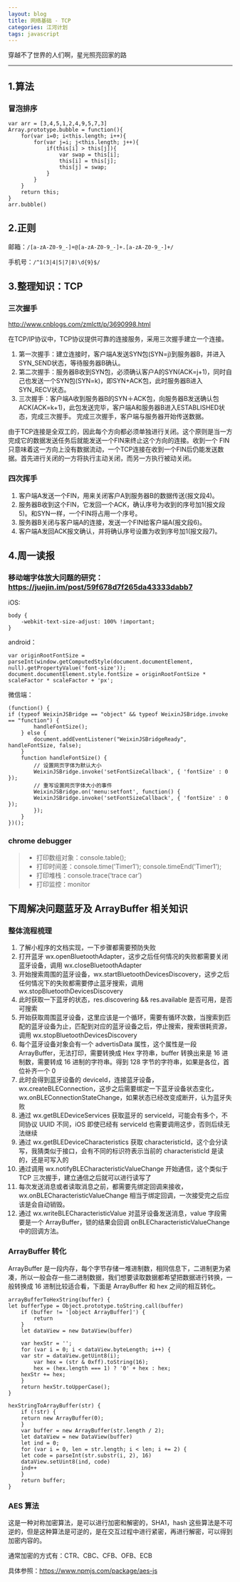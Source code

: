 ```yaml
---
layout: blog
title: 网络基础 - TCP
categories: 江河计划
tags: javascript
---
```


穿越不了世界的人们啊，星光照亮回家的路

<!--more-->

* * *

## 1.算法
### 冒泡排序

    var arr = [3,4,5,1,2,4,9,5,7,3]
    Array.prototype.bubble = function(){
    	for(var i=0; i<this.length; i++){
    		for(var j=i; j<this.length; j++){
    			if(this[i] > this[j]){
    				var swap = this[i];
    				this[i] = this[j];
    				this[j] = swap;
    			}
    		}
    	}
    	return this;
    }
    arr.bubble()

## 2.正则

邮箱：`/[a-zA-Z0-9_-]+@[a-zA-Z0-9_-]+.[a-zA-Z0-9_-]+/`

手机号：`/^1(3|4|5|7|8)\d{9}$/`

## 3.整理知识：TCP
### 三次握手
http://www.cnblogs.com/zmlctt/p/3690998.html

在TCP/IP协议中，TCP协议提供可靠的连接服务，采用三次握手建立一个连接。
1.  第一次握手：建立连接时，客户端A发送SYN包(SYN=j)到服务器B，并进入SYN_SEND状态，等待服务器B确认。
2.  第二次握手：服务器B收到SYN包，必须确认客户A的SYN(ACK=j+1)，同时自己也发送一个SYN包(SYN=k)，即SYN+ACK包，此时服务器B进入SYN_RECV状态。
3.  三次握手：客户端A收到服务器B的SYN＋ACK包，向服务器B发送确认包ACK(ACK=k+1)，此包发送完毕，客户端A和服务器B进入ESTABLISHED状态，完成三次握手。
完成三次握手，客户端与服务器开始传送数据。

由于TCP连接是全双工的，因此每个方向都必须单独进行关闭。这个原则是当一方完成它的数据发送任务后就能发送一个FIN来终止这个方向的连接。收到一个 FIN只意味着这一方向上没有数据流动，一个TCP连接在收到一个FIN后仍能发送数据。首先进行关闭的一方将执行主动关闭，而另一方执行被动关闭。

### 四次挥手

1. 客户端A发送一个FIN，用来关闭客户A到服务器B的数据传送(报文段4)。
2. 服务器B收到这个FIN，它发回一个ACK，确认序号为收到的序号加1(报文段5)。和SYN一样，一个FIN将占用一个序号。
3. 服务器B关闭与客户端A的连接，发送一个FIN给客户端A(报文段6)。
4. 客户端A发回ACK报文确认，并将确认序号设置为收到序号加1(报文段7)。

## 4.周一读报

### 移动端字体放大问题的研究：https://juejin.im/post/59f678d7f265da43333dabb7
iOS: 

	body {
  		-webkit-text-size-adjust: 100% !important;
	}
	
android：

	var originRootFontSize = parseInt(window.getComputedStyle(document.documentElement, null).getPropertyValue('font-size'));
	document.documentElement.style.fontSize = originRootFontSize * scaleFactor * scaleFactor + 'px';
	
微信端：

	(function() {
   	if (typeof WeixinJSBridge == "object" && typeof WeixinJSBridge.invoke == "function") {
     		handleFontSize();
    	} else {
        	document.addEventListener("WeixinJSBridgeReady", handleFontSize, false);
    	}
    	function handleFontSize() {
        	// 设置网页字体为默认大小
        	WeixinJSBridge.invoke('setFontSizeCallback', { 'fontSize' : 0 });
        	// 重写设置网页字体大小的事件
        	WeixinJSBridge.on('menu:setfont', function() {
          	WeixinJSBridge.invoke('setFontSizeCallback', { 'fontSize' : 0 });
        	});
    	}
 	})();
 	
### chrome debugger

> * 打印数组对象：console.table();
> * 打印时间差：console.time('Timer1'); console.timeEnd('Timer1');
> * 打印堆栈：console.trace(‘trace car’)
> * 打印监控：monitor

## 下周解决问题蓝牙及 ArrayBuffer 相关知识

### 整体流程梳理

1. 了解小程序的文档实现，一下步骤都需要预防失败
2. 打开蓝牙 wx.openBluetoothAdapter，这步之后任何情况的失败都需要关闭蓝牙设备，调用 wx.closeBluetoothAdapter
3. 开始搜索周围的蓝牙设备，wx.startBluetoothDevicesDiscovery，这步之后任何情况下的失败都需要停止蓝牙搜索，调用 wx.stopBluetoothDevicesDiscovery
4. 此时获取一下蓝牙的状态，res.discovering && res.available 是否可用，是否可搜索
5. 开始获取周围蓝牙设备，这里应该是一个循环，需要有循环次数，当搜索到匹配的蓝牙设备为止，匹配到对应的蓝牙设备之后，停止搜索，搜索很耗资源，调用 wx.stopBluetoothDevicesDiscovery
6. 每个蓝牙设备对象会有一个 advertisData 属性，这个属性是一段 ArrayBuffer，无法打印，需要转换成 Hex 字符串，buffer 转换出来是 16 进制数，需要转成 16 进制的字符串。得到 128 字节的字符串，如果是各位，首位补齐一个 0
7. 此时会得到蓝牙设备的 deviceId，连接蓝牙设备，wx.createBLEConnection，这步之后需要绑定一下蓝牙设备状态变化，wx.onBLEConnectionStateChange，如果状态已经改变成断开，认为蓝牙失败
8. 通过 wx.getBLEDeviceServices 获取蓝牙的 serviceId，可能会有多个，不同协议 UUID 不同，iOS 即使已经有 serviceId 也需要调用这步，否则后续无法继续
9. 通过 wx.getBLEDeviceCharacteristics 获取 characteristicId，这个会分读写，我猜类似于接口，会有不同的标识符表示当前的 characteristicId 是读的，还是可写入的
10. 通过调用 wx.notifyBLECharacteristicValueChange 开始通信，这个类似于 TCP 三次握手，建立通信之后就可以进行读写了
11. 每次发送消息或者读取消息之前，都需要先绑定回调来接收，wx.onBLECharacteristicValueChange 相当于绑定回调，一次接受完之后应该是会自动销毁。
12. 通过 wx.writeBLECharacteristicValue 对蓝牙设备发送消息，value 字段需要是一个 ArrayBuffer，锁的结果会回调 onBLECharacteristicValueChange 中的回调方法。

### ArrayBuffer 转化

ArrayBuffer 是一段内存，每个字节存储一堆进制数，相同信息下，二进制更为紧凑，所以一般会存一些二进制数据，我们想要读取数据都希望把数据进行转换，一般转换成 16 进制比较适合看，下面是 ArrayBuffer 和 hex 之间的相互转化。

	arrayBufferToHexString(buffer) {
   	let bufferType = Object.prototype.toString.call(buffer)
     	if (buffer != '[object ArrayBuffer]') {
        	return
    	}
    	let dataView = new DataView(buffer)

     	var hexStr = '';
    	for (var i = 0; i < dataView.byteLength; i++) {
      	var str = dataView.getUint8(i);
        	var hex = (str & 0xff).toString(16);
        	hex = (hex.length === 1) ? '0' + hex : hex;
       	hexStr += hex;
    	}
    	return hexStr.toUpperCase();
  	}

 	hexStringToArrayBuffer(str) {
    	if (!str) {
      	return new ArrayBuffer(0);
     	}
     	var buffer = new ArrayBuffer(str.length / 2);
     	let dataView = new DataView(buffer)
    	let ind = 0;
    	for (var i = 0, len = str.length; i < len; i += 2) {
       	let code = parseInt(str.substr(i, 2), 16)
       	dataView.setUint8(ind, code)
       	ind++
    	}
		return buffer;
  	}
  	
### AES 算法

这是一种对称加密算法，是可以进行加密和解密的，SHA1，hash 这些算法是不可逆的，但是这种算法是可逆的，是在交互过程中进行紧密，再进行解密，可以得到加密内容的。

通常加密的方式有：CTR、CBC、CFB、OFB、ECB

具体参照：https://www.npmjs.com/package/aes-js